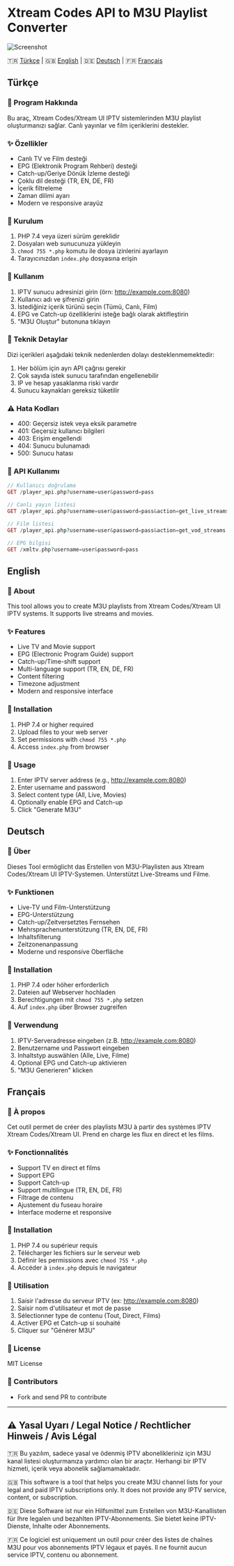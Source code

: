 # Xtream Codes API to M3U Playlist Converter

![Screenshot](screenshots/main.png)

🇹🇷 [Türkçe](#türkçe) | 🇬🇧 [English](#english) | 🇩🇪 [Deutsch](#deutsch) | 🇫🇷 [Français](#français)

## Türkçe

### 📱 Program Hakkında
Bu araç, Xtream Codes/Xtream UI IPTV sistemlerinden M3U playlist oluşturmanızı sağlar. Canlı yayınlar ve film içeriklerini destekler.

### ✨ Özellikler
- Canlı TV ve Film desteği
- EPG (Elektronik Program Rehberi) desteği
- Catch-up/Geriye Dönük İzleme desteği
- Çoklu dil desteği (TR, EN, DE, FR)
- İçerik filtreleme
- Zaman dilimi ayarı
- Modern ve responsive arayüz

### 🚀 Kurulum
1. PHP 7.4 veya üzeri sürüm gereklidir
2. Dosyaları web sunucunuza yükleyin
3. `chmod 755 *.php` komutu ile dosya izinlerini ayarlayın
4. Tarayıcınızdan `index.php` dosyasına erişin

### 📖 Kullanım
1. IPTV sunucu adresinizi girin (örn: http://example.com:8080)
2. Kullanıcı adı ve şifrenizi girin
3. İstediğiniz içerik türünü seçin (Tümü, Canlı, Film)
4. EPG ve Catch-up özelliklerini isteğe bağlı olarak aktifleştirin
5. "M3U Oluştur" butonuna tıklayın

### 📝 Teknik Detaylar
Dizi içerikleri aşağıdaki teknik nedenlerden dolayı desteklenmemektedir:
1. Her bölüm için ayrı API çağrısı gerekir
2. Çok sayıda istek sunucu tarafından engellenebilir
3. IP ve hesap yasaklanma riski vardır
4. Sunucu kaynakları gereksiz tüketilir

### ⚠️ Hata Kodları
- 400: Geçersiz istek veya eksik parametre
- 401: Geçersiz kullanıcı bilgileri
- 403: Erişim engellendi
- 404: Sunucu bulunamadı
- 500: Sunucu hatası

### 🔧 API Kullanımı
```php
// Kullanıcı doğrulama
GET /player_api.php?username=user&password=pass

// Canlı yayın listesi
GET /player_api.php?username=user&password=pass&action=get_live_streams

// Film listesi
GET /player_api.php?username=user&password=pass&action=get_vod_streams

// EPG bilgisi
GET /xmltv.php?username=user&password=pass
```

## English

### 📱 About
This tool allows you to create M3U playlists from Xtream Codes/Xtream UI IPTV systems. It supports live streams and movies.

### ✨ Features
- Live TV and Movie support
- EPG (Electronic Program Guide) support
- Catch-up/Time-shift support
- Multi-language support (TR, EN, DE, FR)
- Content filtering
- Timezone adjustment
- Modern and responsive interface

### 🚀 Installation
1. PHP 7.4 or higher required
2. Upload files to your web server
3. Set permissions with `chmod 755 *.php`
4. Access `index.php` from browser

### 📖 Usage
1. Enter IPTV server address (e.g., http://example.com:8080)
2. Enter username and password
3. Select content type (All, Live, Movies)
4. Optionally enable EPG and Catch-up
5. Click "Generate M3U"

## Deutsch

### 📱 Über
Dieses Tool ermöglicht das Erstellen von M3U-Playlisten aus Xtream Codes/Xtream UI IPTV-Systemen. Unterstützt Live-Streams und Filme.

### ✨ Funktionen
- Live-TV und Film-Unterstützung
- EPG-Unterstützung
- Catch-up/Zeitversetztes Fernsehen
- Mehrsprachenunterstützung (TR, EN, DE, FR)
- Inhaltsfilterung
- Zeitzonenanpassung
- Moderne und responsive Oberfläche

### 🚀 Installation
1. PHP 7.4 oder höher erforderlich
2. Dateien auf Webserver hochladen
3. Berechtigungen mit `chmod 755 *.php` setzen
4. Auf `index.php` über Browser zugreifen

### 📖 Verwendung
1. IPTV-Serveradresse eingeben (z.B. http://example.com:8080)
2. Benutzername und Passwort eingeben
3. Inhaltstyp auswählen (Alle, Live, Filme)
4. Optional EPG und Catch-up aktivieren
5. "M3U Generieren" klicken

## Français

### 📱 À propos
Cet outil permet de créer des playlists M3U à partir des systèmes IPTV Xtream Codes/Xtream UI. Prend en charge les flux en direct et les films.

### ✨ Fonctionnalités
- Support TV en direct et films
- Support EPG
- Support Catch-up
- Support multilingue (TR, EN, DE, FR)
- Filtrage de contenu
- Ajustement du fuseau horaire
- Interface moderne et responsive

### 🚀 Installation
1. PHP 7.4 ou supérieur requis
2. Télécharger les fichiers sur le serveur web
3. Définir les permissions avec `chmod 755 *.php`
4. Accéder à `index.php` depuis le navigateur

### 📖 Utilisation
1. Saisir l'adresse du serveur IPTV (ex: http://example.com:8080)
2. Saisir nom d'utilisateur et mot de passe
3. Sélectionner type de contenu (Tout, Direct, Films)
4. Activer EPG et Catch-up si souhaité
5. Cliquer sur "Générer M3U"

### 📜 License
MIT License

### 👥 Contributors
- Fork and send PR to contribute

---

## ⚠️ Yasal Uyarı / Legal Notice / Rechtlicher Hinweis / Avis Légal

🇹🇷 Bu yazılım, sadece yasal ve ödenmiş IPTV abonelikleriniz için M3U kanal listesi oluşturmanıza yardımcı olan bir araçtır. Herhangi bir IPTV hizmeti, içerik veya abonelik sağlamamaktadır.

🇬🇧 This software is a tool that helps you create M3U channel lists for your legal and paid IPTV subscriptions only. It does not provide any IPTV service, content, or subscription.

🇩🇪 Diese Software ist nur ein Hilfsmittel zum Erstellen von M3U-Kanallisten für Ihre legalen und bezahlten IPTV-Abonnements. Sie bietet keine IPTV-Dienste, Inhalte oder Abonnements.

🇫🇷 Ce logiciel est uniquement un outil pour créer des listes de chaînes M3U pour vos abonnements IPTV légaux et payés. Il ne fournit aucun service IPTV, contenu ou abonnement.
